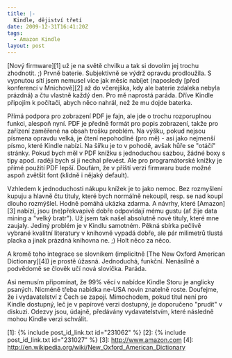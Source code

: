 ```yaml
---
title: |-
  Kindle, dějiství třetí
date: 2009-12-31T16:41:20Z
tags:
  - Amazon Kindle
layout: post
---
```

[Nový firmware][1] už je na světě chvilku a tak si dovolím jej trochu zhodnotit. ;) Prvně baterie. Subjektivně se výdrž opravdu prodloužila. S vypnutou sítí jsem nemusel více jak měsíc nabíjet (naposledy [před konferencí v Mnichově][2] až do včerejška, kdy ale baterie zdaleka nebyla prázdná) a čtu vlastně každý den. Pro mě naprostá paráda. Dříve Kindle připojím k počítači, abych něco nahrál, než že mu dojde baterka.

Přímá podpora pro zobrazení PDF je fajn, ale jde o trochu rozporuplnou funkci, alespoň nyní. PDF je předně formát pro popis zobrazení, takže pro zařízení zaměřené na obsah trošku problém. Na výšku, pokud nejsou písmena opravdu velká, je čtení nepohodlné (pro mě) - asi jako nejmenší písmo, které Kindle nabízí. Na šířku je to v pohodě, avšak hůře se "otáčí" stránky. Pokud bych měl v PDF knížku s jednoduchou sazbou, žádné boxy s tipy apod. raději bych si ji nechal převést. Ale pro programátorské knížky je přímé použití PDF lepší. Doufám, že v příští verzi firmwaru bude možné aspoň zvětšit font (klidně i nějaký default).

Vzhledem k jednoduchosti nákupu knížek je to jako nemoc. Bez rozmyšlení kupuju a hlavně čtu tituly, které bych normálně nekoupil, resp. se nad koupí dlouho rozmýšlel. Hodně pomáhá ukázka zdarma. A návrhy, které [Amazon][3] nabízí, jsou (ne)překvapivě dobře odpovídají mému gustu (ať žije data mining a "velký bratr"). Už jsem tak našel absolutně nové tituly, které mne zaujaly. Jediný problém je v Kindlu samotném. Pěkná sbírka pečlivě vybrané kvalitní literatury v knihovně vypadá dobře, ale pár milimetrů tlustá placka a jinak prázdná knihovna ne. ;) Holt něco za něco.

A kromě toho integrace se slovníkem (implicitně [The New Oxford American Dictionary][4]) je prostě úžasná. Jednoduchá, funkční. Nenásilně a podvědomě se člověk učí nová slovíčka. Paráda.

Asi nemusím připomínat, že 99% věcí v nabídce Kindle Storu je anglicky psaných. Nicméně třeba nabídka ne-USA novin znatelně roste. Doufejme, že i vydavatelství z Čech se zapojí. Mimochodem, pokud titul není pro Kindle dostupný, leč je v papírové verzi dostupný, je doporučeno "prudit" v diskuzi. Odezvy jsou, údajně, předávány vydavatelstvím, které následně mohou Kindle verzi schválit.

[1]: {% include post_id_link.txt id="231062" %}
[2]: {% include post_id_link.txt id="231027" %}
[3]: http://www.amazon.com
[4]: http://en.wikipedia.org/wiki/New_Oxford_American_Dictionary